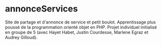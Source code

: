 # annonceServices
Site de partage et d'annonce de service et petit boulot. Apprentissage plus poussé de la programmation orienté objet en PHP. Projet individuel initialisé en groupe de 5 (avec Hayet Habet, Justin Courdesse, Marlene Egraz et Audrey Gilloud).
